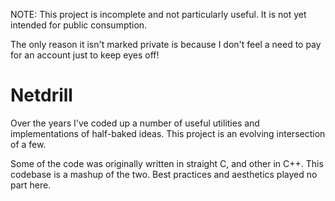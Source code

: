 NOTE: This project is incomplete and not particularly useful. It is not yet 
intended for public consumption.

The only reason it isn't marked private is because I don't feel a need to pay
for an account just to keep eyes off!

# Netdrill

Over the years I've coded up a number of useful utilities and implementations of
half-baked ideas. This project is an evolving intersection of a few.

Some of the code was originally written in straight C, and other in C++. This 
codebase is a mashup of the two. Best practices and aesthetics played no part 
here.

